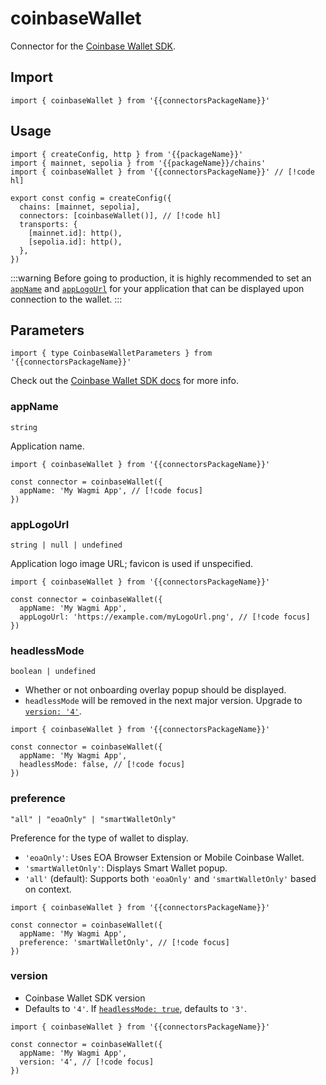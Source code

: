 <!-- <script setup>
const packageName = 'wagmi'
const connectorsPackageName = 'wagmi/connectors'
</script> -->

# coinbaseWallet

Connector for the [Coinbase Wallet SDK](https://github.com/coinbase/coinbase-wallet-sdk).

## Import

```ts-vue
import { coinbaseWallet } from '{{connectorsPackageName}}'
```

## Usage

```ts-vue
import { createConfig, http } from '{{packageName}}'
import { mainnet, sepolia } from '{{packageName}}/chains'
import { coinbaseWallet } from '{{connectorsPackageName}}' // [!code hl]

export const config = createConfig({
  chains: [mainnet, sepolia],
  connectors: [coinbaseWallet()], // [!code hl]
  transports: {
    [mainnet.id]: http(),
    [sepolia.id]: http(),
  },
})
```

:::warning
Before going to production, it is highly recommended to set an [`appName`](#appname) and [`appLogoUrl`](#applogourl) for your application that can be displayed upon connection to the wallet.
:::

## Parameters

```ts-vue
import { type CoinbaseWalletParameters } from '{{connectorsPackageName}}'
```

Check out the [Coinbase Wallet SDK docs](https://github.com/coinbase/coinbase-wallet-sdk) for more info.

### appName

`string`

Application name.

```ts-vue
import { coinbaseWallet } from '{{connectorsPackageName}}'

const connector = coinbaseWallet({
  appName: 'My Wagmi App', // [!code focus]
})
```

### appLogoUrl

`string | null | undefined`

Application logo image URL; favicon is used if unspecified.

```ts-vue
import { coinbaseWallet } from '{{connectorsPackageName}}'

const connector = coinbaseWallet({
  appName: 'My Wagmi App',
  appLogoUrl: 'https://example.com/myLogoUrl.png', // [!code focus]
})
```

### headlessMode <Badge type="warning" text="deprecated" />

`boolean | undefined`

- Whether or not onboarding overlay popup should be displayed.
- `headlessMode` will be removed in the next major version. Upgrade to [`version: '4'`](#version).

```ts-vue
import { coinbaseWallet } from '{{connectorsPackageName}}'

const connector = coinbaseWallet({
  appName: 'My Wagmi App',
  headlessMode: false, // [!code focus]
})
```

### preference <Badge text=">=2.9.0" />

`"all" | "eoaOnly" | "smartWalletOnly"`

Preference for the type of wallet to display.

- `'eoaOnly'`: Uses EOA Browser Extension or Mobile Coinbase Wallet.
- `'smartWalletOnly'`: Displays Smart Wallet popup.
- `'all'` (default): Supports both `'eoaOnly'` and `'smartWalletOnly'` based on context.

```ts-vue
import { coinbaseWallet } from '{{connectorsPackageName}}'

const connector = coinbaseWallet({
  appName: 'My Wagmi App',
  preference: 'smartWalletOnly', // [!code focus]
})
```

### version <Badge text=">=2.9.0" />

- Coinbase Wallet SDK version
- Defaults to `'4'`. If [`headlessMode: true`](#headlessmode), defaults to `'3'`.

```ts-vue
import { coinbaseWallet } from '{{connectorsPackageName}}'

const connector = coinbaseWallet({
  appName: 'My Wagmi App',
  version: '4', // [!code focus]
})
```

